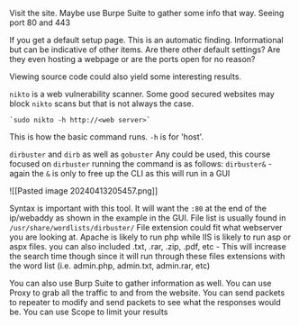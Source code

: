 
Visit the site.  Maybe use Burpe Suite to gather some info that way.  Seeing port 80 and 443 

If you get a default setup page.  This is an automatic finding.  Informational but can be indicative of other items.  Are there other default settings?  Are they even hosting a webpage or are the ports open for no reason?

Viewing source code could also yield some interesting results.

`nikto` is a web vulnerability scanner.  Some good secured websites may block `nikto` scans but that is not always the case.

	`sudo nikto -h http://<web server>`

This is how the basic command runs.  `-h` is for 'host'.

`dirbuster` and `dirb` as well as `gobuster`
	Any could be used, this course focused on `dirbuster`
		running the command is as follows:
			`dirbuster&` - again the `&` is only to free up the CLI as this will run in a GUI

![[Pasted image 20240413205457.png]]

Syntax is important with this tool.  It will want the `:80` at the end of the ip/webaddy as shown in the example in the GUI.
File list is usually found in `/usr/share/wordlists/dirbuster/` 
File extension could fit what webserver you are looking at.  Apache is likely to run php while IIS is likely to run asp or aspx files.
	you can also included .txt, .rar, .zip, .pdf, etc - This will increase the search time though since it will run through these files extensions with the word list (i.e. admin.php, admin.txt, admin.rar, etc)

You can also use Burp Suite to gather information as well.
	You can use Proxy to grab all the traffic to and from the website.
	You can send packets to repeater to modify and send packets to see what the responses would be.
	You can use Scope to limit your results
